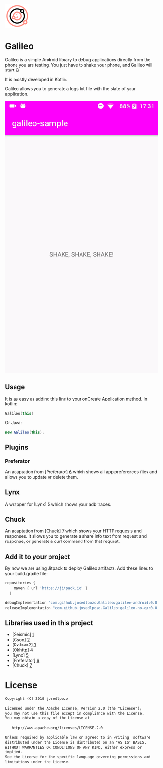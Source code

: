 ![picture](media/galileo-80px.png)

# Galileo

Galileo is a simple Android library to debug applications directly from the phone you are testing. You just have to shake your phone, and Galileo will start :smiley:

It is mostly developed in Kotlin.

Galileo allows you to generate a logs txt file with the state of your application. 

![gif](media/galileo.gif)

## Usage

It is as easy as adding this line to your onCreate Application method. In kotlin:

```kotlin
Galileo(this)
```

Or Java:

```java
new Galileo(this);
```

## Plugins

### Preferator

An adaptation from [Preferator] [6] which shows all app preferences files and allows you to update or delete them.

## Lynx

A wrapper for [Lynx] [5] which shows your adb traces.

## Chuck

An adaptation from [Chuck] [7] which shows your HTTP requests and responses. It allows you to generate a share info text from request and response, or generate a curl command from that request. 

## Add it to your project

By now we are using Jitpack to deploy Galileo artifacts. Add these lines to your build.gradle file:

```groovy
repositories {
    maven { url 'https://jitpack.io' }
  }
```

```groovy
debugImplementation "com.github.josedlpozo.Galileo:galileo-android:0.0.4"
releaseImplementation "com.github.josedlpozo.Galileo:galileo-no-op:0.0.4"
```

## Libraries used in this project

* [Seismic] [1]
* [Gson] [2]
* [RxJava2] [3]
* [Okhttp] [4]
* [Lynx] [5]
* [Preferator] [6]
* [Chuck] [7]


# License

    Copyright (C) 2018 josedlpozo

    Licensed under the Apache License, Version 2.0 (the "License");
    you may not use this file except in compliance with the License.
    You may obtain a copy of the License at

       http://www.apache.org/licenses/LICENSE-2.0

    Unless required by applicable law or agreed to in writing, software
    distributed under the License is distributed on an "AS IS" BASIS,
    WITHOUT WARRANTIES OR CONDITIONS OF ANY KIND, either express or implied.
    See the License for the specific language governing permissions and
    limitations under the License.
    
[1]: https://github.com/square/seismic
[2]: https://github.com/google/gson
[3]: https://github.com/ReactiveX/RxJava
[4]: https://github.com/square/okhttp
[5]: https://github.com/pedrovgs/Lynx
[6]: https://github.com/Sloy/preferator
[7]: https://github.com/jgilfelt/chuck